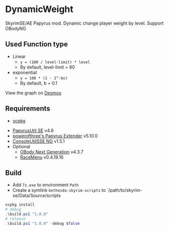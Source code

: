 # DynamicWeight
SkyrimSE/AE Papyrus mod. Dynamic change player weight by level. Support OBodyNG

## Used Function type

* Linear
    * `y = (100 / level-limit) * level`
    * By default, level-limit = 80
* exponential
    * `y = 100 * (1 - 2^-bx)`
    * By default, b = 0.1

View the graph on [Desmos](https://www.desmos.com/calculator/xsgfqfb0tr?lang=zh-CN)

## Requirements

- [vcpkg](https://github.com/microsoft/vcpkg)
* [PapyrusUtil SE](https://www.nexusmods.com/skyrimspecialedition/mods/13048) v4.6
* [powerofthree's Papyrus Extender](https://www.nexusmods.com/skyrimspecialedition/mods/22854) v5.10.0
* [ConsoleUtilSSE NG](https://www.nexusmods.com/skyrimspecialedition/mods/76649) v1.5.1
* Optional
    * [OBody Next Generation](https://www.nexusmods.com/skyrimspecialedition/mods/77016) v4.3.7
    * [RaceMenu](https://www.nexusmods.com/skyrimspecialedition/mods/19080) v0.4.19.16

## Build

* Add `7z.exe` to environment `Path`
* Create a symlink `bethesda-skyrim-scripts` to `/path/to/skyrim-se/Data/Source/scripts

```powershell
vcpkg install
# debug
.\build.ps1 "1.0.0"
# release
.\build.ps1 "1.0.0" -debug $false
```
